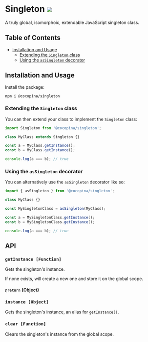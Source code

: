 # Singleton [![](https://img.shields.io/npm/v/@cocopina/singleton.svg?colorA=cb3837&colorB=474a50)](https://www.npmjs.com/package/@cocopina/singleton)

A truly global, isomorphoic, extendable JavaScript singleton class.

## Table of Contents

- [Installation and Usage](#installation-and-usage)
    * [Extending the `Singleton` class](#extending-the-singleton-class)
    * [Using the `asSingleton` decorator](#using-the-asSingleton-decorator)

## Installation and Usage

Install the package:
```sh
npm i @cocopina/singleton
```

### Extending the `Singleton` class

You can then extend your class to implement the `Singleton` class:
```js
import Singleton from '@cocopina/singleton';

class MyClass extends Singleton {}

const a = MyClass.getInstance();
const b = MyClass.getInstance();

console.log(a === b); // true
```

### Using the `asSingleton` decorator

You can alternatively use the `asSingleton` decorator like so:

```js
import { asSingleton } from '@cocopina/singleton';

class MyClass {}

const MySingletonClass = asSingleton(MyClass);

const a = MySingletonClass.getInstance();
const b = MySingletonClass.getInstance();

console.log(a === b); // true
```

## API

### `getInstance [Function]`

Gets the singleton's instance.

If none exists, will create a new one and store it on the global scope.

#### `@return` {Object}

### `instance [Object]`

Gets the singleton's instance, an alias for `getInstance()`.

### `clear [Function]`

Clears the singleton's instance from the global scope.
